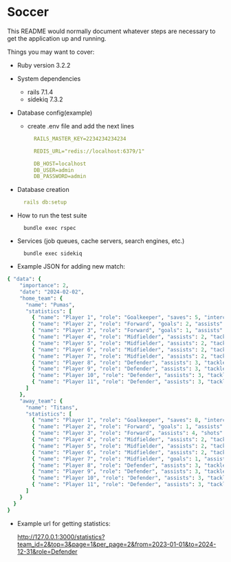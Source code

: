 # Soccer

This README would normally document whatever steps are necessary to get the
application up and running.

Things you may want to cover:

* Ruby version 3.2.2

* System dependencies
    - rails 7.1.4
    - sidekiq 7.3.2

* Database config(example)
  
  - create .env file and add the next lines
    ```yaml
      RAILS_MASTER_KEY=2234234234234
    
      REDIS_URL="redis://localhost:6379/1"
    
      DB_HOST=localhost
      DB_USER=admin
      DB_PASSWORD=admin
    ```

* Database creation
  ```yaml
    rails db:setup
  ```

* How to run the test suite
  ```shell
    bundle exec rspec
  ```  

* Services (job queues, cache servers, search engines, etc.)
  ```shell
    bundle exec sidekiq
  ```

* Example JSON for adding new match:

```ruby
{ "data": {
    "importance": 2,
    "date": "2024-02-02",
    "home_team": {
      "name": "Pumas",
      "statistics": [
        { "name": "Player 1", "role": "Goalkeeper", "saves": 5, "interceptions": 2, "distribution": 2 },
        { "name": "Player 2", "role": "Forward", "goals": 2, "assists": 2, "shots": 2 },
        { "name": "Player 3", "role": "Forward", "goals": 1, "assists": 4, "shots": 3 },
        { "name": "Player 4", "role": "Midfielder", "assists": 2, "tackles": 8 },
        { "name": "Player 5", "role": "Midfielder", "assists": 2, "tackles": 8 },
        { "name": "Player 6", "role": "Midfielder", "assists": 2, "tackles": 8 },
        { "name": "Player 7", "role": "Midfielder", "assists": 2, "tackles": 8 },
        { "name": "Player 8", "role": "Defender", "assists": 3, "tackles": 6, "blocks": 7 },
        { "name": "Player 9", "role": "Defender", "assists": 3, "tackles": 6, "blocks": 7 },
        { "name": "Player 10", "role": "Defender", "assists": 3, "tackles": 6, "blocks": 7 },
        { "name": "Player 11", "role": "Defender", "assists": 3, "tackles": 6, "blocks": 7 }
      ]
    },
    "away_team": {
      "name": "Titans",
      "statistics": [
        { "name": "Player 1", "role": "Goalkeeper", "saves": 8, "interceptions": 2, "distribution": 2 },
        { "name": "Player 2", "role": "Forward", "goals": 1, "assists": 2, "shots": 2 },
        { "name": "Player 3", "role": "Forward", "assists": 4, "shots": 3 },
        { "name": "Player 4", "role": "Midfielder", "assists": 2, "tackles": 8 },
        { "name": "Player 5", "role": "Midfielder", "assists": 2, "tackles": 8 },
        { "name": "Player 6", "role": "Midfielder", "assists": 2, "tackles": 8 },
        { "name": "Player 7", "role": "Midfielder", "goals": 1, "assists": 2, "tackles": 8 },
        { "name": "Player 8", "role": "Defender", "assists": 3, "tackles": 6, "blocks": 7 },
        { "name": "Player 9", "role": "Defender", "assists": 3, "tackles": 6, "blocks": 7 },
        { "name": "Player 10", "role": "Defender", "assists": 3, "tackles": 6, "blocks": 7 },
        { "name": "Player 11", "role": "Defender", "assists": 3, "tackles": 6, "blocks": 7 }
      ]
    }
  }
}
```

* Example url for getting statistics:

  http://127.0.0.1:3000/statistics?team_id=2&top=3&page=1&per_page=2&from=2023-01-01&to=2024-12-31&role=Defender
